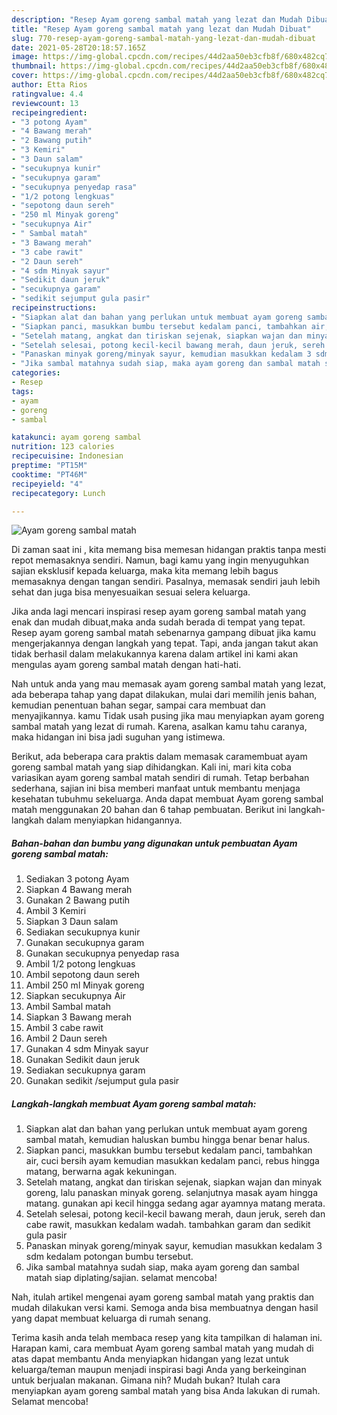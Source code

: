 ```yaml
---
description: "Resep Ayam goreng sambal matah yang lezat dan Mudah Dibuat"
title: "Resep Ayam goreng sambal matah yang lezat dan Mudah Dibuat"
slug: 770-resep-ayam-goreng-sambal-matah-yang-lezat-dan-mudah-dibuat
date: 2021-05-28T20:18:57.165Z
image: https://img-global.cpcdn.com/recipes/44d2aa50eb3cfb8f/680x482cq70/ayam-goreng-sambal-matah-foto-resep-utama.jpg
thumbnail: https://img-global.cpcdn.com/recipes/44d2aa50eb3cfb8f/680x482cq70/ayam-goreng-sambal-matah-foto-resep-utama.jpg
cover: https://img-global.cpcdn.com/recipes/44d2aa50eb3cfb8f/680x482cq70/ayam-goreng-sambal-matah-foto-resep-utama.jpg
author: Etta Rios
ratingvalue: 4.4
reviewcount: 13
recipeingredient:
- "3 potong Ayam"
- "4 Bawang merah"
- "2 Bawang putih"
- "3 Kemiri"
- "3 Daun salam"
- "secukupnya kunir"
- "secukupnya garam"
- "secukupnya penyedap rasa"
- "1/2 potong lengkuas"
- "sepotong daun sereh"
- "250 ml Minyak goreng"
- "secukupnya Air"
- " Sambal matah"
- "3 Bawang merah"
- "3 cabe rawit"
- "2 Daun sereh"
- "4 sdm Minyak sayur"
- "Sedikit daun jeruk"
- "secukupnya garam"
- "sedikit sejumput gula pasir"
recipeinstructions:
- "Siapkan alat dan bahan yang perlukan untuk membuat ayam goreng sambal matah, kemudian haluskan bumbu hingga benar benar halus."
- "Siapkan panci, masukkan bumbu tersebut kedalam panci, tambahkan air, cuci bersih ayam kemudian masukkan kedalam panci, rebus hingga matang, berwarna agak kekuningan."
- "Setelah matang, angkat dan tiriskan sejenak, siapkan wajan dan minyak goreng, lalu panaskan minyak goreng. selanjutnya masak ayam hingga matang. gunakan api kecil hingga sedang agar ayamnya matang merata."
- "Setelah selesai, potong kecil-kecil bawang merah, daun jeruk, sereh dan cabe rawit, masukkan kedalam wadah. tambahkan garam dan sedikit gula pasir"
- "Panaskan minyak goreng/minyak sayur, kemudian masukkan kedalam 3 sdm kedalam potongan bumbu tersebut."
- "Jika sambal matahnya sudah siap, maka ayam goreng dan sambal matah siap diplating/sajian. selamat mencoba!"
categories:
- Resep
tags:
- ayam
- goreng
- sambal

katakunci: ayam goreng sambal 
nutrition: 123 calories
recipecuisine: Indonesian
preptime: "PT15M"
cooktime: "PT46M"
recipeyield: "4"
recipecategory: Lunch

---
```



![Ayam goreng sambal matah](https://img-global.cpcdn.com/recipes/44d2aa50eb3cfb8f/680x482cq70/ayam-goreng-sambal-matah-foto-resep-utama.jpg)

Di zaman  saat ini , kita memang bisa memesan hidangan praktis tanpa mesti repot memasaknya sendiri. Namun, bagi kamu yang ingin menyuguhkan sajian eksklusif kepada keluarga, maka kita memang lebih bagus memasaknya dengan tangan sendiri. Pasalnya, memasak sendiri jauh lebih sehat dan juga bisa menyesuaikan sesuai selera keluarga.

Jika anda lagi mencari inspirasi resep ayam goreng sambal matah yang enak dan mudah dibuat,maka anda sudah berada di tempat yang tepat. Resep ayam goreng sambal matah  sebenarnya gampang dibuat jika kamu mengerjakannya dengan langkah yang tepat. Tapi, anda jangan takut akan tidak berhasil dalam melakukannya 
karena dalam artikel ini kami akan mengulas ayam goreng sambal matah dengan hati-hati.  



Nah untuk anda yang mau memasak ayam goreng sambal matah yang lezat, ada beberapa tahap yang dapat dilakukan, mulai dari memilih jenis bahan, kemudian penentuan bahan segar, sampai cara membuat dan menyajikannya. kamu Tidak usah pusing jika mau menyiapkan ayam goreng sambal matah yang lezat di rumah. Karena, asalkan kamu  tahu caranya, maka hidangan ini bisa jadi suguhan yang istimewa.

Berikut, ada beberapa cara praktis  dalam memasak caramembuat ayam goreng sambal matah yang siap dihidangkan. Kali ini, mari kita coba variasikan ayam goreng sambal matah sendiri di rumah. Tetap berbahan sederhana, sajian ini bisa memberi manfaat untuk membantu menjaga kesehatan tubuhmu sekeluarga. Anda dapat membuat Ayam goreng sambal matah menggunakan 20 bahan dan 6 tahap pembuatan. Berikut ini langkah-langkah dalam menyiapkan hidangannya.

<!--inarticleads1-->

##### Bahan-bahan dan bumbu yang digunakan untuk pembuatan Ayam goreng sambal matah:

1. Sediakan 3 potong Ayam
1. Siapkan 4 Bawang merah
1. Gunakan 2 Bawang putih
1. Ambil 3 Kemiri
1. Siapkan 3 Daun salam
1. Sediakan secukupnya kunir
1. Gunakan secukupnya garam
1. Gunakan secukupnya penyedap rasa
1. Ambil 1/2 potong lengkuas
1. Ambil sepotong daun sereh
1. Ambil 250 ml Minyak goreng
1. Siapkan secukupnya Air
1. Ambil  Sambal matah
1. Siapkan 3 Bawang merah
1. Ambil 3 cabe rawit
1. Ambil 2 Daun sereh
1. Gunakan 4 sdm Minyak sayur
1. Gunakan Sedikit daun jeruk
1. Sediakan secukupnya garam
1. Gunakan sedikit /sejumput gula pasir




<!--inarticleads2-->

##### Langkah-langkah membuat Ayam goreng sambal matah:

1. Siapkan alat dan bahan yang perlukan untuk membuat ayam goreng sambal matah, kemudian haluskan bumbu hingga benar benar halus.
1. Siapkan panci, masukkan bumbu tersebut kedalam panci, tambahkan air, cuci bersih ayam kemudian masukkan kedalam panci, rebus hingga matang, berwarna agak kekuningan.
1. Setelah matang, angkat dan tiriskan sejenak, siapkan wajan dan minyak goreng, lalu panaskan minyak goreng. selanjutnya masak ayam hingga matang. gunakan api kecil hingga sedang agar ayamnya matang merata.
1. Setelah selesai, potong kecil-kecil bawang merah, daun jeruk, sereh dan cabe rawit, masukkan kedalam wadah. tambahkan garam dan sedikit gula pasir
1. Panaskan minyak goreng/minyak sayur, kemudian masukkan kedalam 3 sdm kedalam potongan bumbu tersebut.
1. Jika sambal matahnya sudah siap, maka ayam goreng dan sambal matah siap diplating/sajian. selamat mencoba!




Nah, itulah artikel mengenai  ayam goreng sambal matah  yang praktis dan mudah dilakukan versi kami. Semoga anda bisa membuatnya dengan hasil yang dapat membuat keluarga di rumah senang. 

Terima kasih anda telah membaca resep yang kita tampilkan di halaman ini. Harapan kami, cara membuat  Ayam goreng sambal matah yang mudah di atas dapat membantu Anda menyiapkan hidangan yang lezat untuk keluarga/teman maupun menjadi inspirasi bagi Anda yang berkeinginan untuk berjualan makanan. Gimana nih? Mudah bukan? Itulah cara menyiapkan ayam goreng sambal matah yang bisa Anda lakukan di rumah. Selamat mencoba!


